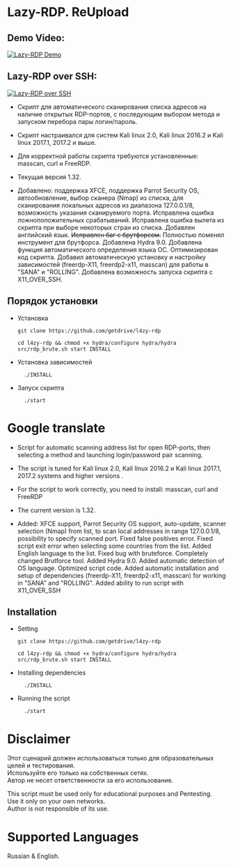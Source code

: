 # Lazy-RDP. ReUpload

## Demo Video:
[![Lazy-RDP Demo](https://i.ytimg.com/vi/Kpl8l6YQq48/hqdefault.jpg)](https://youtu.be/Kpl8l6YQq48)
## Lazy-RDP over SSH:
[![Lazy-RDP over SSH](https://i.ytimg.com/vi/VXScp23WbZw/hqdefault.jpg)](https://youtu.be/VXScp23WbZw)

- Скрипт для автоматического сканирования списка адресов на наличие открытых RDP-портов, с последующим выбором метода и запуском перебора пары логин/пароль. <br/>

- Скрипт  настраивался для систем Kali linux 2.0, Kali linux 2016.2 и Kali linux 2017.1, 2017.2 и выше. <br/>

- Для корректной работы скрипта требуются установленные: masscan, curl и FreeRDP. <br/>

- Текущая версия 1.32. 
- Добавлено: поддержка XFCE, поддержка Parrot Security OS, автообновление, выбор сканера (Nmap) из списка, для сканирования локальных адресов из диапазона 127.0.0.1/8, возможность указания сканируемого порта. Исправлена ошибка ложноположительных срабатываний. Исправлена ошибка вылета из скрипта при выборе некоторых стран из списка. Добавлен английский язык. <s>Исправлен баг с брутфорсом.</s> Полностью поменял инструмент для брутфорса. Добавлена Hydra 9.0. Добавлена функция автоматического определения языка ОС. Оптимизирован код скрипта. Добавил автоматическую установку и настройку зависимостей (freerdp-X11, freerdp2-x11, masscan) для работы в "SANA" и "ROLLING". Добавлена возможность запуска скрипта c X11_OVER_SSH. <br/>

## Порядок установки


- Установка <br/>
               
	  git clone https://github.com/getdrive/l4zy-rdp
	  
	  cd l4zy-rdp && chmod +x hydra/configure hydra/hydra src/rdp_brute.sh start INSTALL

- Установка зависимостей <br/>
        
        ./INSTALL

- Запуск скрипта <br/>

        ./start


# Google translate

- Script for automatic scanning address list for open RDP-ports, then selecting a method and launching login/password pair scanning.  <br/>

- The script is tuned for Kali linux 2.0, Kali linux 2016.2 и Kali linux 2017.1, 2017.2 systems and higher versions . <br/>

- For the script to work correctly, you need to install: masscan, curl and FreeRDP <br/>

- The current version is 1.32.
- Added: XFCE support, Parrot Security OS support, auto-update, scanner selection (Nmap) from list, to scan local addresses in range 127.0.0.1/8, possibility to specify scanned port. Fixed false positives error. Fixed script exit error when selecting some countries from the list. Added English language to the list. Fixed bug with bruteforce. Completely changed Brutforce tool. Added Hydra 9.0. Added automatic detection of OS language. Optimized script code. Added automatic installation and setup of dependencies (freerdp-X11, freerdp2-x11, masscan) for working in "SANA" and "ROLLING". Added ability to run script with X11_OVER_SSH

## Installation

- Setting <br/>
         
	  git clone https://github.com/getdrive/l4zy-rdp
	  
	  cd l4zy-rdp && chmod +x hydra/configure hydra/hydra src/rdp_brute.sh start INSTALL


- Installing dependencies <br/>
        
        ./INSTALL

- Running the script <br/>

        ./start
        
# Disclaimer

  Этот сценарий должен использоваться только для образовательных целей и тестирования.<br/>
  Используйте его только на собственных сетях.<br/>
  Автор не несет ответственности за его использование.<br/>

  This script must be used only for educational purposes and Pentesting.<br/>
  Use it only on your own networks.<br/>
  Author is not responsible of its use.<br/>

# Supported Languages

 Russian & English.
